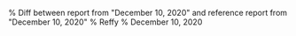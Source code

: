 % Diff between report from "December 10, 2020" and reference report from "December 10, 2020"
% Reffy
% December 10, 2020

